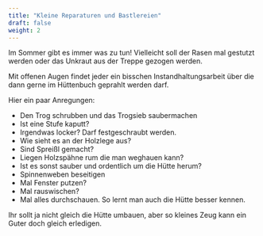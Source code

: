 ```yaml
---
title: "Kleine Reparaturen und Bastlereien"
draft: false
weight: 2
---
```

Im Sommer gibt es immer was zu tun! Vielleicht soll der Rasen mal gestutzt werden oder das Unkraut aus der Treppe gezogen werden. 

Mit offenen Augen findet jeder ein bisschen Instandhaltungsarbeit über die dann gerne im Hüttenbuch geprahlt werden darf.

Hier ein paar Anregungen:
* Den Trog schrubben und das Trogsieb saubermachen
* Ist eine Stufe kaputt?
* Irgendwas locker? Darf festgeschraubt werden.
* Wie sieht es an der Holzlege aus?
* Sind Spreißl gemacht?
* Liegen Holzspähne rum die man weghauen kann?
* Ist es sonst sauber und ordentlich um die Hütte herum?
* Spinnenweben beseitigen
* Mal Fenster putzen?
* Mal rauswischen?
* Mal alles durchschauen. So lernt man auch die Hütte besser kennen.

Ihr sollt ja nicht gleich die Hütte umbauen, aber so kleines Zeug kann ein Guter doch gleich erledigen.

